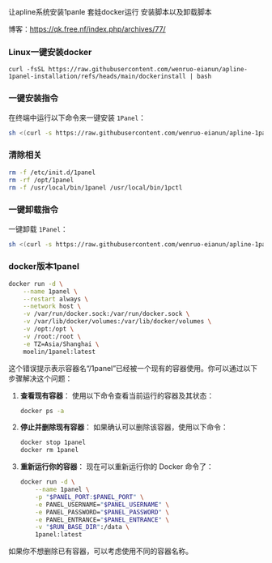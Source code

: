 让apline系统安装1panle 套娃docker运行 安装脚本以及卸载脚本

博客：https://qk.free.nf/index.php/archives/77/
###  Linux一键安装docker
```base
curl -fsSL https://raw.githubusercontent.com/wenruo-eianun/apline-1panel-installation/refs/heads/main/dockerinstall | bash
```

###  一键安装指令
在终端中运行以下命令来一键安装 `1Panel`：

```bash
sh <(curl -s https://raw.githubusercontent.com/wenruo-eianun/apline-1panel-installation/main/install_1panel.sh)
```
###  清除相关
```bash
rm -f /etc/init.d/1panel
rm -rf /opt/1panel
rm -f /usr/local/bin/1panel /usr/local/bin/1pctl
```
### 一键卸载指令
一键卸载 `1Panel`：

```bash
sh <(curl -s https://raw.githubusercontent.com/wenruo-eianun/apline-1panel-installation/main/uninstall_1panel.sh)
```
### docker版本1panel
```bash
docker run -d \
    --name 1panel \
    --restart always \
    --network host \
    -v /var/run/docker.sock:/var/run/docker.sock \
    -v /var/lib/docker/volumes:/var/lib/docker/volumes \
    -v /opt:/opt \
    -v /root:/root \
    -e TZ=Asia/Shanghai \
    moelin/1panel:latest
```
这个错误提示表示容器名“/1panel”已经被一个现有的容器使用。你可以通过以下步骤解决这个问题：

1. **查看现有容器**：
   使用以下命令查看当前运行的容器及其状态：
   ```sh
   docker ps -a
   ```

2. **停止并删除现有容器**：
   如果确认可以删除该容器，使用以下命令：
   ```sh
   docker stop 1panel
   docker rm 1panel
   ```

3. **重新运行你的容器**：
   现在可以重新运行你的 Docker 命令了：
   ```sh
   docker run -d \
       --name 1panel \
       -p "$PANEL_PORT:$PANEL_PORT" \
       -e PANEL_USERNAME="$PANEL_USERNAME" \
       -e PANEL_PASSWORD="$PANEL_PASSWORD" \
       -e PANEL_ENTRANCE="$PANEL_ENTRANCE" \
       -v "$RUN_BASE_DIR":/data \
       1panel:latest
   ```

如果你不想删除已有容器，可以考虑使用不同的容器名称。

